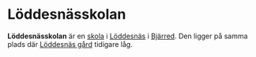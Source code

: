 # Löddesnässkolan

**Löddesnässkolan** är en [skola](skola) i [Löddesnäs](Löddesnäs) i [Bjärred](Bjärred). Den ligger på samma plads där [Löddesnäs gård](Löddesnäs%20gård) tidigare låg.
